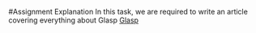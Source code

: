 #Assignment Explanation
In this task, we are required to write an article covering everything about Glasp
[Glasp](https://glasp.co/)